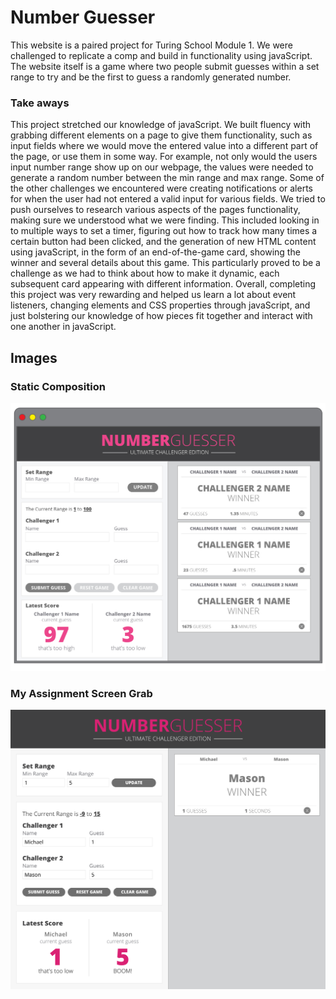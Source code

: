 # Number Guesser
This website is a paired project for Turing School Module 1. We were challenged to replicate a comp and build in functionality using javaScript. The website itself is a game where two people submit guesses within a set range to try and be the first to guess a randomly generated number.

### Take aways
This project stretched our knowledge of javaScript. We built fluency with grabbing different elements on a page to give them functionality, such as input fields where we would move the entered value into a different part of the page, or use them in some way. For example, not only would the users input number range show up on our webpage, the values were needed to generate a random number between the min range and max range. Some of the other challenges we encountered were creating notifications or alerts for when the user had not entered a valid input for various fields.
We tried to push ourselves to research various aspects of the pages functionality, making sure we understood what we were finding. This included looking in to multiple ways to set a timer, figuring out how to track how many times a certain button had been clicked, and the generation of new HTML content using javaScript, in the form of an end-of-the-game card, showing the winner and several details about this game. This particularly proved to be a challenge as we had to think about how to make it dynamic, each subsequent card appearing with different information.
Overall, completing this project was very rewarding and helped us learn a lot about event listeners, changing elements and CSS properties through javaScript, and just bolstering our knowledge of how pieces fit together and interact with one another in javaScript.
## Images

### Static Composition
![Static Composition 1 From Turing](images/assignment.jpg)

### My Assignment Screen Grab
![Screen Grab of My Assignment](images/live-site.png)

